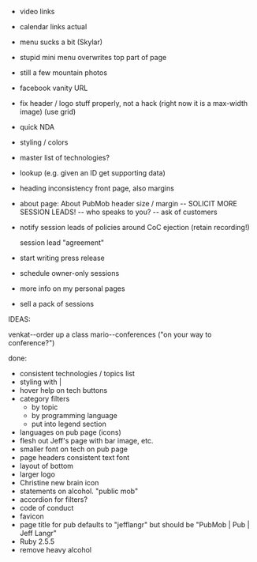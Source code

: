 - video links
- calendar links actual
- menu sucks a bit (Skylar)
- stupid mini menu overwrites top part of page
- still a few mountain photos
- facebook vanity URL
- fix header / logo stuff properly, not a hack (right now it is a max-width image)
  (use grid)
- quick NDA
- styling / colors
- master list of technologies?
- lookup (e.g. given an ID get supporting data)
- heading inconsistency front page, also margins
- about page: About PubMob header size / margin
-- SOLICIT MORE SESSION LEADS!
  -- who speaks to you? -- ask of customers

- notify session leads of policies around CoC ejection (retain recording!)

    session lead "agreement"

- start writing press release

- schedule owner-only sessions

- more info on my personal pages

- sell a pack of sessions

IDEAS:

venkat--order up a class
mario--conferences ("on your way to conference?")


done:

- consistent technologies / topics list
- styling with |
- hover help on tech buttons
- category filters
    - by topic
    - by programming language
    - put into legend section
- languages on pub page (icons)
- flesh out Jeff's page with bar image, etc.
- smaller font on tech on pub page
- page headers consistent text font
- layout of bottom
- larger logo
- Christine new brain icon
- statements on alcohol. "public mob"
- accordion for filters?
- code of conduct
- favicon
- page title for pub defaults to "jefflangr" but should be "PubMob | Pub | Jeff Langr"
- Ruby 2.5.5
- remove heavy alcohol
